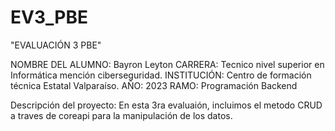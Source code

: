 # EV3_PBE

"EVALUACIÓN 3 PBE"

NOMBRE DEL ALUMNO: Bayron Leyton
CARRERA: Tecnico nivel superior en Informática mención ciberseguridad.
INSTITUCIÓN: Centro de formación técnica Estatal Valparaíso.
AÑO: 2023
RAMO: Programación Backend

Descripción del proyecto:
En esta 3ra evaluaión, incluimos el metodo CRUD a traves de coreapi para la manipulación de los datos.
